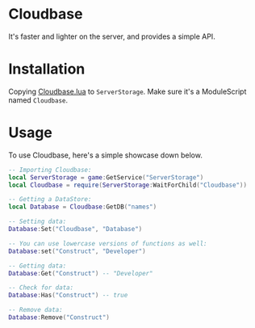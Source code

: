 # Cloudbase
It's faster and lighter on the server, and provides a simple API.
# Installation
Copying [Cloudbase.lua](https://github.com/SiangStudioGit/Cloudbase/blob/main/Cloudbase.lua) to ```ServerStorage```. Make sure it's a ModuleScript named ```Cloudbase```.
# Usage
To use Cloudbase, here's a simple showcase down below.
```lua
-- Importing Cloudbase:
local ServerStorage = game:GetService("ServerStorage")
local Cloudbase = require(ServerStorage:WaitForChild("Cloudbase"))

-- Getting a DataStore:
local Database = Cloudbase:GetDB("names")

-- Setting data:
Database:Set("Cloudbase", "Database")

-- You can use lowercase versions of functions as well:
Database:set("Construct", "Developer")

-- Getting data:
Database:Get("Construct") -- "Developer"

-- Check for data:
Database:Has("Construct") -- true

-- Remove data:
Database:Remove("Construct")
